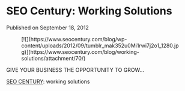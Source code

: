 # SEO Century: Working Solutions

Published on September 18, 2012

<div class="gallery galleryid-69 gallery-columns-3 gallery-size-thumbnail" id="gallery-1"><figure class="gallery-item"><div class="gallery-icon "> [![](https://www.seocentury.com/blog/wp-content/uploads/2012/09/tumblr_mak352u0Mi1rwi7j2o1_1280.jpg)](https://www.seocentury.com/blog/working-solutions/attachment/70/) </div></figure> </div>GIVE YOUR BUSINESS THE OPPORTUNITY TO GROW…

[SEO CENTURY](https://www.seocentury.com "SEO Century"): working solutions
	